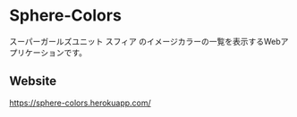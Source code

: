 # Sphere-Colors

スーパーガールズユニット スフィア のイメージカラーの一覧を表示するWebアプリケーションです。

## Website
https://sphere-colors.herokuapp.com/

